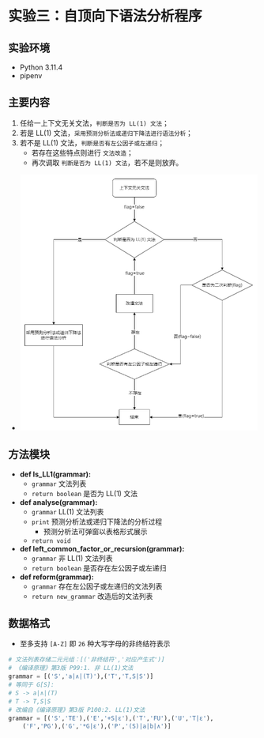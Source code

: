 # 实验三：自顶向下语法分析程序

## 实验环境

- Python 3.11.4
- pipenv

## 主要内容

1. 任给一上下文无关文法，`判断是否为 LL(1) 文法`；
2. 若是 LL(1) 文法，`采用预测分析法或递归下降法进行语法分析`；
3. 若不是 LL(1) 文法，`判断是否有左公因子或左递归`；
   - 若存在这些特点则进行 `文法改造`；
   - 再次调取 `判断是否为 LL(1) 文法`，若不是则放弃。
- ![](img/FlowChart.png)

## 方法模块

- **def Is_LL1(grammar):**
  - `grammar` 文法列表
  - `return boolean` 是否为 LL(1) 文法
- **def analyse(grammar):**
  - `grammar` LL(1) 文法列表
  - `print` 预测分析法或递归下降法的分析过程
    - 预测分析法可弹窗以表格形式展示
  - `return void`
- **def left_common_factor_or_recursion(grammar):**
  - `grammar` 非 LL(1) 文法列表
  - `return boolean` 是否存在左公因子或左递归
- **def reform(grammar):**
  - `grammar` 存在左公因子或左递归的文法列表
  - `return new_grammar` 改造后的文法列表

## 数据格式

- 至多支持 `[A-Z]` 即 `26` 种大写字母的非终结符表示

```python
# 文法列表存储二元元组：[('非终结符','对应产生式')]
# 《编译原理》第3版 P99:1. 非 LL(1)文法
grammar = [('S','a|∧|(T)'),('T','T,S|S')]
# 等同于 G[S]:
# S -> a|∧|(T) 
# T -> T,S|S
# 改编自《编译原理》第3版 P100:2. LL(1)文法
grammar = [('S','TE'),('E','+S|ε'),('T','FU'),('U','T|ε'),
    ('F','PG'),('G','*G|ε'),('P','(S)|a|b|∧')]
```
